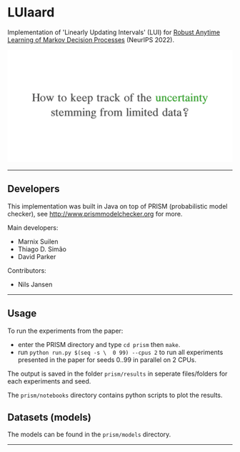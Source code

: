 # LUIaard

Implementation of 'Linearly Updating Intervals' (LUI) for [Robust Anytime Learning of Markov Decision Processes](https://arxiv.org/abs/2205.15827) (NeurIPS 2022).

![lui](https://github.com/lava-lab/luiaard/blob/master/assets/lui.gif?raw=true)

---

## Developers

This implementation was built in Java on top of PRISM (probabilistic model checker), see  http://www.prismmodelchecker.org for more.

Main developers:
* Marnix Suilen
* Thiago D. Simão
* David Parker

Contributors:
* Nils Jansen

---


## Usage

To run the experiments from the paper:

 * enter the PRISM directory and type `cd prism` then `make`.
 * run `python run.py $(seq -s \  0 99) --cpus 2` to run all experiments presented in the paper for seeds 0..99 in parallel on 2 CPUs.

The output is saved in the folder `prism/results` in seperate files/folders for each experiments and seed.

The `prism/notebooks` directory contains python scripts to plot the results.

## Datasets (models)

The models can be found in the `prism/models` directory.


***
